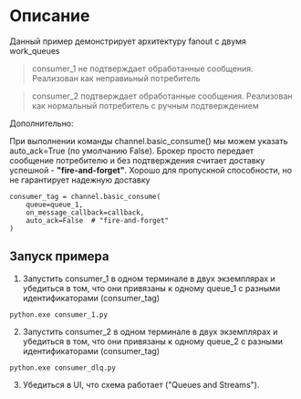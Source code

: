 # Описание
Данный пример демонстрирует архитектуру fanout с двумя work_queues
> consumer_1 не подтверждает обработанные сообщения. 
> Реализован как неправиьный потребитель

> consumer_2 подтверждает обработанные сообщения. 
> Реализован как нормальный потребитель с ручным подтверждением

Дополнительно: 

При выполнении команды channel.basic_consume() мы можем указать auto_ack=True (по умолчанию False).
Брокер просто передает сообщение потребителю и без подтверждения считает доставку успешной - **"fire-and-forget"**.
Хорошо для пропускной способности, но не гарантирует надежную доставку
```
consumer_tag = channel.basic_consume(
    queue=queue_1,
    on_message_callback=callback,
    auto_ack=False  # "fire-and-forget"
)
```

## Запуск примера
1. Запустить consumer_1 в одном терминале в двух экземплярах и убедиться в том, 
что они привязаны к одному queue_1 с разными идентификаторами (consumer_tag)
```shell
python.exe consumer_1.py
```
2. Запустить consumer_2 в одном терминале в двух экземплярах и убедиться в том, 
что они привязаны к одному queue_2 с разными идентификаторами (consumer_tag)
```shell
python.exe consumer_dlq.py
```
3. Убедиться в UI, что схема работает ("Queues and Streams").